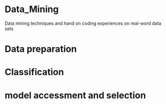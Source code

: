 # Data_Mining
Data mining techniques and hand on coding experiences on real-word data sets
# Data preparation
# Classification
# model accessment and selection
